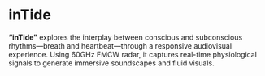 # inTide
**“inTide”** explores the interplay between conscious and subconscious rhythms—breath and heartbeat—through a responsive audiovisual experience. Using 60GHz FMCW radar, it captures real-time physiological signals to generate immersive soundscapes and fluid visuals.
